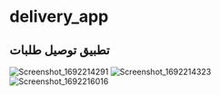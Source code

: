 # delivery_app
## تطبيق توصيل طلبات
![Screenshot_1692214291](https://github.com/alooosh92/delivery_app/assets/72915761/4cb6d22b-d57f-4b1b-b390-d478d14bdca5)
![Screenshot_1692214323](https://github.com/alooosh92/delivery_app/assets/72915761/02401634-7b8b-444f-ba0c-35b3b5b6cf81)
![Screenshot_1692216016](https://github.com/alooosh92/delivery_app/assets/72915761/974727dd-bc55-49f6-bc25-310480bc58d1)
